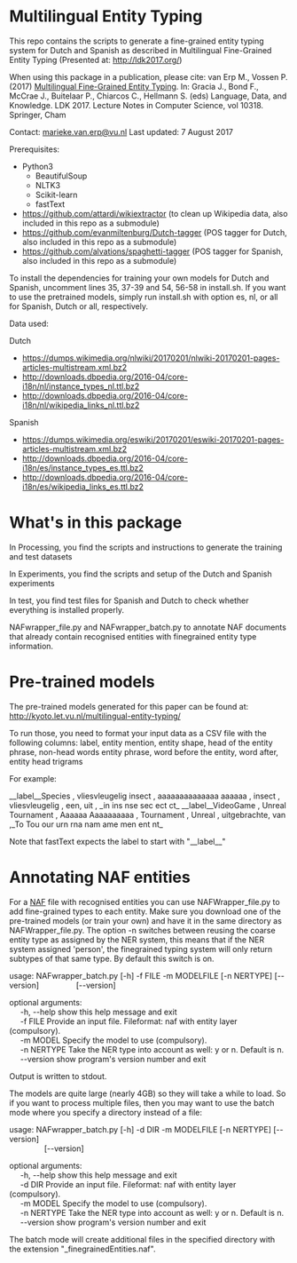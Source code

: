 Multilingual Entity Typing 
====================

This repo contains the scripts to generate a fine-grained entity typing system for Dutch and Spanish as described in Multilingual Fine-Grained Entity Typing (Presented at: http://ldk2017.org/)

When using this package in a publication, please cite:
van Erp M., Vossen P. (2017) [Multilingual Fine-Grained Entity Typing](https://link.springer.com/chapter/10.1007%2F978-3-319-59888-8_23). In: Gracia J., Bond F., McCrae J., Buitelaar P., Chiarcos C., Hellmann S. (eds) Language, Data, and Knowledge. LDK 2017. Lecture Notes in Computer Science, vol 10318. Springer, Cham

Contact: marieke.van.erp@vu.nl 
Last updated: 7 August 2017 

Prerequisites:
* Python3
	* BeautifulSoup 
	* NLTK3 
	* Scikit-learn 
	* fastText 
* https://github.com/attardi/wikiextractor (to clean up Wikipedia data, also included in this repo as a submodule)
* https://github.com/evanmiltenburg/Dutch-tagger (POS tagger for Dutch, also included in this repo as a submodule)
* https://github.com/alvations/spaghetti-tagger (POS tagger for Spanish, also included in this repo as a submodule) 

To install the dependencies for training your own models for Dutch and Spanish, uncomment lines 35, 37-39 and 54, 56-58 in install.sh. If you want to use the pretrained models, simply run install.sh with option es, nl, or all for Spanish, Dutch or all, respectively. 

Data used:

Dutch 
* https://dumps.wikimedia.org/nlwiki/20170201/nlwiki-20170201-pages-articles-multistream.xml.bz2
* http://downloads.dbpedia.org/2016-04/core-i18n/nl/instance_types_nl.ttl.bz2
* http://downloads.dbpedia.org/2016-04/core-i18n/nl/wikipedia_links_nl.ttl.bz2

Spanish
* https://dumps.wikimedia.org/eswiki/20170201/eswiki-20170201-pages-articles-multistream.xml.bz2
* http://downloads.dbpedia.org/2016-04/core-i18n/es/instance_types_es.ttl.bz2
* http://downloads.dbpedia.org/2016-04/core-i18n/es/wikipedia_links_es.ttl.bz2


What's in this package
==================

In Processing, you find the scripts and instructions to generate the training and test datasets 

In Experiments, you find the scripts and setup of the Dutch and Spanish experiments

In test, you find test files for Spanish and Dutch to check whether everything is installed properly.  

NAFwrapper_file.py and NAFwrapper_batch.py to annotate NAF documents that already contain recognised entities with finegrained entity type information. 

Pre-trained models
===============
The pre-trained models generated for this paper can be found at:
http://kyoto.let.vu.nl/multilingual-entity-typing/

To run those, you need to format your input data as a CSV file with the following columns:
label, entity mention, entity shape, head of the entity phrase, non-head words entity phrase, word before the entity, word after, entity head trigrams 

For example:
 
\_\_label\_\_Species , vliesvleugelig insect , aaaaaaaaaaaaaa aaaaaa , insect , vliesvleugelig , een, uit , \_in ins nse sec ect ct\_
\_\_label\_\_VideoGame , Unreal Tournament , Aaaaaa Aaaaaaaaaa , Tournament , Unreal , uitgebrachte, van ,\_To Tou our urn rna nam ame men ent nt\_

Note that fastText expects the label to start with "\_\_label\_\_" 

Annotating NAF entities 
=====================================
For a [NAF](https://github.com/newsreader/NAF) file with recognised entities you can use NAFWrapper_file.py to add fine-grained types to each entity. Make sure you download one of the pre-trained models (or train your own) and have it in the same directory as NAFWrapper_file.py. The option -n switches between reusing the coarse entity type as assigned by the NER system, this means that if the NER system assigned 'person', the finegrained typing system will only return subtypes of that same type. By default this switch is on. 

usage: NAFwrapper_batch.py [-h] -f FILE -m MODELFILE [-n NERTYPE] [--version] 
&nbsp;&nbsp;&nbsp;&nbsp;&nbsp;&nbsp;&nbsp;&nbsp;&nbsp;&nbsp;&nbsp;&nbsp;&nbsp;&nbsp;&nbsp;                          [--version]  

optional arguments:  
&nbsp;&nbsp;&nbsp;&nbsp;  -h, --help  show this help message and exit  
&nbsp;&nbsp;&nbsp;&nbsp;  -f FILE     Provide an input file. Fileformat: naf with entity layer (compulsory).  
&nbsp;&nbsp;&nbsp;&nbsp;  -m MODEL     Specify the model to use (compulsory).   
&nbsp;&nbsp;&nbsp;&nbsp;  -n NERTYPE  Take the NER type into account as well: y or n. Default is n.  
&nbsp;&nbsp;&nbsp;&nbsp;  --version   show program's version number and exit  

Output is written to stdout. 

The models are quite large (nearly 4GB) so they will take a while to load. So if you want to process multiple files, then you may want to use the batch mode where you specify a directory instead of a file: 

usage: NAFwrapper_batch.py [-h] -d DIR -m MODELFILE [-n NERTYPE] [--version]  
&nbsp;&nbsp;&nbsp;&nbsp;&nbsp;&nbsp;&nbsp;&nbsp;&nbsp;&nbsp;&nbsp;&nbsp;&nbsp;&nbsp;&nbsp;                          [--version]  

optional arguments:  
&nbsp;&nbsp;&nbsp;&nbsp;  -h, --help  show this help message and exit  
&nbsp;&nbsp;&nbsp;&nbsp;  -d DIR     Provide an input file. Fileformat: naf with entity layer (compulsory).  
&nbsp;&nbsp;&nbsp;&nbsp;  -m MODEL     Specify the model to use (compulsory).   
&nbsp;&nbsp;&nbsp;&nbsp;  -n NERTYPE  Take the NER type into account as well: y or n. Default is n.  
&nbsp;&nbsp;&nbsp;&nbsp;  --version   show program's version number and exit  


The batch mode will create additional files in the specified directory with the extension "\_finegrainedEntities.naf". 

